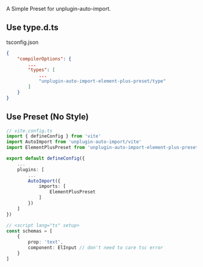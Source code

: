 A Simple Preset for unplugin-auto-import.

## Use type.d.ts

tsconfig.json

```json
{
    "compilerOptions": {
        ...
        "types": [
            ...
            "unplugin-auto-import-element-plus-preset/type"
        ]
    }
}
```

## Use Preset (No Style)

```ts
// vite.config.ts
import { defineConfig } from 'vite'
import AutoImport from 'unplugin-auto-import/vite'
import ElementPlusPreset from 'unplugin-auto-import-element-plus-preset'

export default defineConfig({
    ...
    plugins: [
        ...
        AutoImport({
            imports: [
                ElementPlusPreset
            ]
        })
    ]
})
```

```ts
// <script lang="ts" setup>
const schemas = [
    {
        prop: 'text',
        component: ElInput // don't need to care tsc error
    }
]
```